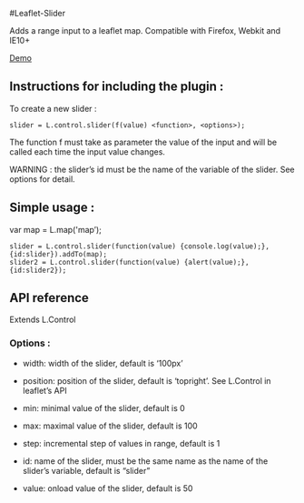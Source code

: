 #Leaflet-Slider

Adds a range input to a leaflet map.
Compatible with Firefox, Webkit and IE10+

[Demo](http://eclipse1979.github.io/Leaflet.slider/example/leaflet.slider.html)

## Instructions for including the plugin :

To create a new slider :

    slider = L.control.slider(f(value) <function>, <options>);
  
The function f must take as parameter the value of the input and will be called each time the input value changes.

WARNING : the slider’s id must be the name of the variable of the slider. See options for detail.

## Simple usage :

var map = L.map('map’);

    slider = L.control.slider(function(value) {console.log(value);}, {id:slider}).addTo(map);
    slider2 = L.control.slider(function(value) {alert(value);}, {id:slider2});

## API reference
Extends L.Control

### Options :
* width: width of the slider, default is ‘100px’

* position: position of the slider, default is ‘topright’. See L.Control in leaflet’s API

* min: minimal value of the slider, default is 0

* max: maximal value of the slider, default is 100

* step: incremental step of values in range, default is 1

* id: name of the slider, must be the same name as the name of the slider’s variable, default is “slider”

* value: onload value of the slider, default is 50

